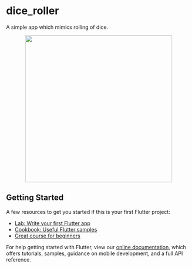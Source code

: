# dice_roller

A simple app which mimics rolling of dice.

<div align="center">
    <img src="https://drive.google.com/file/d/1ZhtxaBF7qGgi8SdkkmyoEbfRYGuxwG-r/view" width="400px"</img> 
</div>



## Getting Started

A few resources to get you started if this is your first Flutter project:

- [Lab: Write your first Flutter app](https://flutter.dev/docs/get-started/codelab)
- [Cookbook: Useful Flutter samples](https://flutter.dev/docs/cookbook)
- [Great course for beginners](https://courses.learncodeonline.in/learn//complete-flutter-course)

For help getting started with Flutter, view our
[online documentation](https://flutter.dev/docs), which offers tutorials,
samples, guidance on mobile development, and a full API reference.
